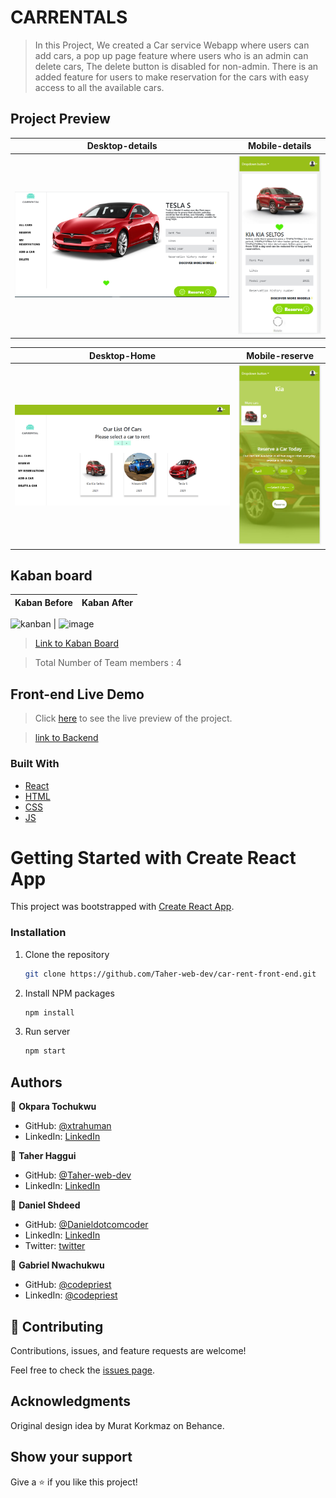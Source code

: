 # CARRENTALS
> In this Project, We created a Car service Webapp where users can add cars, a pop up page feature where users who is an admin can delete cars, The delete button is disabled for non-admin. There is an added feature for users to make reservation for the cars with easy access to all the available cars.

## Project Preview

Desktop-details                          |  Mobile-details
:---------------------------------------:|:---------------------------------------:
![](./public/desktop-details.PNG)        |  ![](./public/mobile-details.PNG)  

Desktop-Home                             |  Mobile-reserve
:---------------------------------------:|:---------------------------------------:
![](./public/desktop-home.PNG)           |  ![](./public/mobile-reserve.PNG) 


## Kaban board

Kaban Before                             |  Kaban After
:---------------------------------------:|:---------------------------------------:
![kanban](https://user-images.githubusercontent.com/87448628/162205640-1c366a67-eec9-4f42-ae4d-c4b3b4b0eff5.png)
       |  ![image](https://user-images.githubusercontent.com/43564324/162181362-52eb2178-3ebd-408a-ab52-f79332669027.png)  

> [Link to Kaban Board](https://github.com/Taher-web-dev/car-rent-rails/projects/1)

> Total Number of Team members : 4


## Front-end Live Demo
> Click [here](https://mic-car-rental.netlify.app/) to see the live preview of the project.

> [link to Backend](https://github.com/Taher-web-dev/car-rent-rails)

### Built With

- [React](https://es.reactjs.org/)
- [HTML](https://www.w3schools.com/html/)
- [CSS](https://www.w3schools.com/css/)
- [JS](https://www.javascript.com/)

# Getting Started with Create React App

This project was bootstrapped with [Create React App](https://github.com/facebook/create-react-app).

### Installation

1. Clone the repository
   ```sh
   git clone https://github.com/Taher-web-dev/car-rent-front-end.git
   ```
2. Install NPM packages
   ```sh
   npm install
   ```
3. Run server
   ```sh
   npm start
   ```
## Authors

👤 **Okpara Tochukwu**

- GitHub: [@xtrahuman](https://github.com/xtrahuman)
- LinkedIn: [LinkedIn](https://linkedin.com/in/tochukwuokpara)

👤 **Taher Haggui**

- GitHub: [@Taher-web-dev](https://github.com/Taher-web-dev)
- LinkedIn: [LinkedIn](https://www.linkedin.com/in/taher-haggui/)

👤 **Daniel Shdeed**

- GitHub: [@Danieldotcomcoder](https://github.com/Danieldotcomcoder)
- LinkedIn: [LinkedIn](https://www.linkedin.com/in/daniel-shdeed/)
- Twitter: [twitter](https://twitter.com/DannyDotcoder)

👤 **Gabriel Nwachukwu**

- GitHub: [@codepriest](https://github.com/gabrielcoder247)
- LinkedIn: [@codepriest](https://www.linkedin.com/in/gabriel-nwachukwu-209613173/)

## 🤝 Contributing

Contributions, issues, and feature requests are welcome!

Feel free to check the [issues page](../../issues/).

## Acknowledgments

Original design idea by Murat Korkmaz on Behance.

## Show your support

Give a ⭐️ if you like this project!
